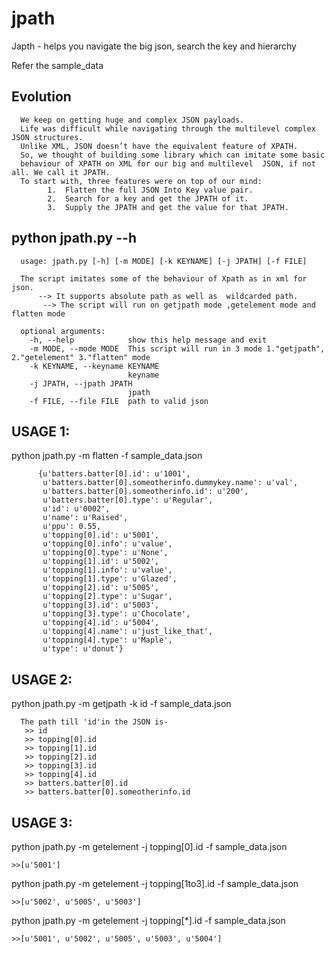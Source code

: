 # jpath
Japth -  helps you navigate the big json, search the key and hierarchy 

Refer the sample_data 

## Evolution 
      We keep on getting huge and complex JSON payloads.
      Life was difficult while navigating through the multilevel complex JSON structures. 
      Unlike XML, JSON doesn’t have the equivalent feature of XPATH.
      So, we thought of building some library which can imitate some basic 
      behaviour of XPATH on XML for our big and multilevel  JSON, if not all. We call it JPATH.
      To start with, three features were on top of our mind:
            1.	Flatten the full JSON Into Key value pair. 
            2.	Search for a key and get the JPATH of it.
            3.	Supply the JPATH and get the value for that JPATH.  


## python jpath.py  --h

      usage: jpath.py [-h] [-m MODE] [-k KEYNAME] [-j JPATH] [-f FILE]

      The script imitates some of the behaviour of Xpath as in xml for json.
          --> It supports absolute path as well as  wildcarded path.
           --> The script will run on getjpath mode ,getelement mode and flatten mode

      optional arguments:
        -h, --help            show this help message and exit
        -m MODE, --mode MODE  This script will run in 3 mode 1."getjpath", 2."getelement" 3."flatten" mode
        -k KEYNAME, --keyname KEYNAME
                              keyname
        -j JPATH, --jpath JPATH
                              jpath
        -f FILE, --file FILE  path to valid json
  
  
  ## USAGE 1:
  
  python jpath.py -m flatten -f sample_data.json
  
          {u'batters.batter[0].id': u'1001',
           u'batters.batter[0].someotherinfo.dummykey.name': u'val',
           u'batters.batter[0].someotherinfo.id': u'200',
           u'batters.batter[0].type': u'Regular',
           u'id': u'0002',
           u'name': u'Raised',
           u'ppu': 0.55,
           u'topping[0].id': u'5001',
           u'topping[0].info': u'value',
           u'topping[0].type': u'None',
           u'topping[1].id': u'5002',
           u'topping[1].info': u'value',
           u'topping[1].type': u'Glazed',
           u'topping[2].id': u'5005',
           u'topping[2].type': u'Sugar',
           u'topping[3].id': u'5003',
           u'topping[3].type': u'Chocolate',
           u'topping[4].id': u'5004',
           u'topping[4].name': u'just_like_that',
           u'topping[4].type': u'Maple',
           u'type': u'donut'}
  
  ## USAGE 2:
  
  python jpath.py -m getjpath -k id -f sample_data.json

      The path till 'id'in the JSON is-
       >> id
       >> topping[0].id
       >> topping[1].id
       >> topping[2].id
       >> topping[3].id
       >> topping[4].id
       >> batters.batter[0].id
       >> batters.batter[0].someotherinfo.id
 
 
 ## USAGE 3:  
  python jpath.py -m getelement -j topping[0].id -f sample_data.json
 
    >>[u'5001']

  python jpath.py -m getelement -j topping[1to3].id -f sample_data.json
  
    >>[u'5002', u'5005', u'5003']
    
  python jpath.py -m getelement -j topping[*].id -f sample_data.json
  
    >>[u'5001', u'5002', u'5005', u'5003', u'5004']
 
  
  

